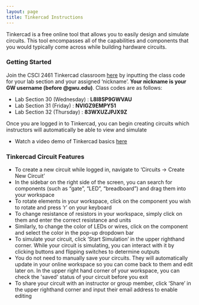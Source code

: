 ```yaml
---
layout: page
title: Tinkercad Instructions
---
```


Tinkercad is a free online tool that allows you to easily design and simulate circuits. This tool encompasses all of the capabilities and components that you would typically come across while building hardware circuits.

### Getting Started ### 
Join the CSCI 2461 Tinkercad classroom [here](https://www.tinkercad.com/joinclass) by inputting the class code for your lab section and your assigned ‘nickname’. **Your nickname is your GW username (before @gwu.edu)**. Class codes are as follows: 
- Lab Section 30 (Wednesday) : **L8I8SP9GWVAU**
- Lab Section 31 (Friday) : **NVIGZ9EMPY51**
- Lab Section 32 (Thursday) : **83WXUZJPJX9Z**

Once you are logged in to Tinkercad, you can begin creating circuits which instructors will automatically be able to view and simulate

- Watch a video demo of Tinkercad basics [here](https://youtu.be/Tzx1uZuObxk)

### Tinkercad Circuit Features ### 
- To create a new circuit while logged in, navigate to ‘Circuits → Create New Circuit’
- In the sidebar on the right side of the screen, you can search for components (such as “gate”, “LED”, “breadboard”) and drag them into your workspace
- To rotate elements in your workspace, click on the component you wish to rotate and press ‘r’ on your keyboard 
- To change resistance of resistors in your workspace, simply click on them and enter the correct resistance and units
- Similarly, to change the color of LEDs or wires, click on the component and select the color in the pop-up dropdown bar
- To simulate your circuit, click ‘Start Simulation’ in the upper righthand corner. While your circuit is simulating, you can interact with it by clicking buttons and flipping switches to determine outputs   
- You do not need to manually save your circuits. They will automatically update in your online workspace so you can come back to them and edit later on. In the upper right hand corner of your workspace, you can check the 'saved' status of your circuit before you exit
- To share your circuit with an instructor or group member, click ‘Share’ in the upper righthand corner and input their email address to enable editing 
  
